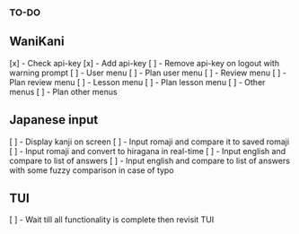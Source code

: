 ### TO-DO

## WaniKani

[x] - Check api-key
[x] - Add api-key
[ ] - Remove api-key on logout with warning prompt
[ ] - User menu
    [ ] - Plan user menu
[ ] - Review menu
    [ ] - Plan review menu
[ ] - Lesson menu
    [ ] - Plan lesson menu
[ ] - Other menus
    [ ] - Plan other menus


## Japanese input

[ ] - Display kanji on screen
[ ] - Input romaji and compare it to saved romaji
[ ] - Input romaji and convert to hiragana in real-time
[ ] - Input english and compare to list of answers
[ ] - Input english and compare to list of answers with some fuzzy comparison in case of typo


## TUI

[ ] - Wait till all functionality is complete then revisit TUI
